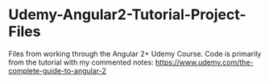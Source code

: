 # Udemy-Angular2-Tutorial-Project-Files
Files from working through the Angular 2+ Udemy Course. Code is primarily from the tutorial with my commented notes: https://www.udemy.com/the-complete-guide-to-angular-2
